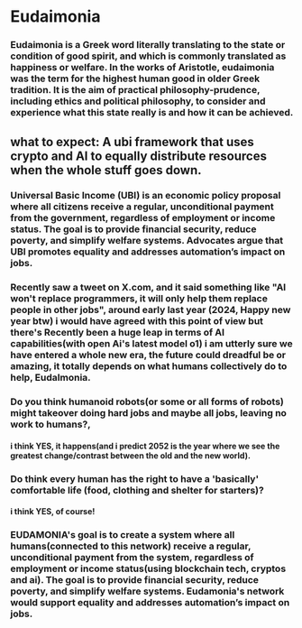 # Eudaimonia

### Eudaimonia is a Greek word literally translating to the state or condition of good spirit, and which is commonly translated as happiness or welfare. In the works of Aristotle, eudaimonia was the term for the highest human good in older Greek tradition. It is the aim of practical philosophy-prudence, including ethics and political philosophy, to consider and experience what this state really is and how it can be achieved.

## what to expect: A ubi framework that uses crypto and AI to equally distribute resources when the whole stuff goes down.

### Universal Basic Income (UBI) is an economic policy proposal where all citizens receive a regular, unconditional payment from the government, regardless of employment or income status. The goal is to provide financial security, reduce poverty, and simplify welfare systems. Advocates argue that UBI promotes equality and addresses automation’s impact on jobs. 

### Recently saw a tweet on X.com, and it said something like "AI won't replace programmers, it will only help them replace people in other jobs", around early last year (2024, Happy new year btw) i would have agreed with this point of view but there's Recently been a huge leap in terms of AI capabilities(with open Ai's latest model o1) i am utterly sure we have entered a whole new era, the future could dreadful be or amazing, it totally depends on what humans collectively do to help, EudaImonia. 


### Do you think humanoid robots(or some or all forms of robots) might takeover doing hard jobs and maybe all jobs, leaving no work to humans?,
#### i think YES, it happens(and i predict 2052 is the year where we see the greatest change/contrast between the old and the new world).
### Do think every human has the right to have a 'basically' comfortable life (food, clothing and shelter for starters)?
#### i think YES, of course!

### EUDAMONIA's goal is to create a system where all humans(connected to this network) receive a regular, unconditional payment from the system, regardless of employment or income status(using blockchain tech, cryptos and ai). The goal is to provide financial security, reduce poverty, and simplify welfare systems. Eudamonia's network would support equality and addresses automation’s impact on jobs. 
















